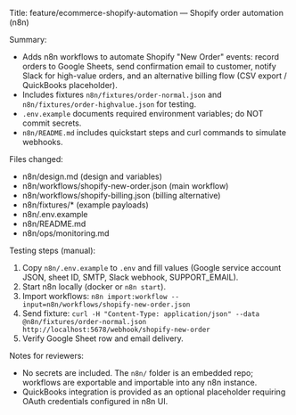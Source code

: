 Title: feature/ecommerce-shopify-automation — Shopify order automation (n8n)

Summary:

- Adds n8n workflows to automate Shopify "New Order" events: record orders to Google Sheets, send confirmation email to customer, notify Slack for high-value orders, and an alternative billing flow (CSV export / QuickBooks placeholder).
- Includes fixtures `n8n/fixtures/order-normal.json` and `n8n/fixtures/order-highvalue.json` for testing.
- `.env.example` documents required environment variables; do NOT commit secrets.
- `n8n/README.md` includes quickstart steps and curl commands to simulate webhooks.

Files changed:

- n8n/design.md (design and variables)
- n8n/workflows/shopify-new-order.json (main workflow)
- n8n/workflows/shopify-billing.json (billing alternative)
- n8n/fixtures/* (example payloads)
- n8n/.env.example
- n8n/README.md
- n8n/ops/monitoring.md

Testing steps (manual):

1. Copy `n8n/.env.example` to `.env` and fill values (Google service account JSON, sheet ID, SMTP, Slack webhook, SUPPORT_EMAIL).
2. Start n8n locally (docker or `n8n start`).
3. Import workflows: `n8n import:workflow --input=n8n/workflows/shopify-new-order.json`
4. Send fixture:
   `curl -H "Content-Type: application/json" --data @n8n/fixtures/order-normal.json http://localhost:5678/webhook/shopify-new-order`
5. Verify Google Sheet row and email delivery.

Notes for reviewers:
- No secrets are included. The `n8n/` folder is an embedded repo; workflows are exportable and importable into any n8n instance.
- QuickBooks integration is provided as an optional placeholder requiring OAuth credentials configured in n8n UI.


